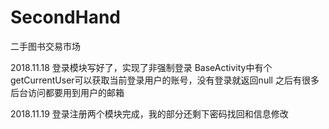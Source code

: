 # SecondHand
二手图书交易市场

2018.11.18
登录模块写好了，实现了非强制登录
BaseActivity中有个getCurrentUser可以获取当前登录用户的账号，没有登录就返回null
之后有很多后台访问都要用到用户的邮箱

2018.11.19
登录注册两个模块完成，我的部分还剩下密码找回和信息修改
